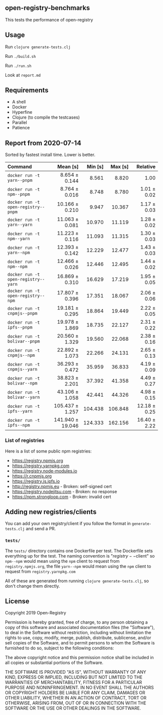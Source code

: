 ## open-registry-benchmarks

This tests the performance of open-registry

## Usage

Run `clojure generate-tests.clj`

Run `./build.sh`

Run `./run.sh`

Look at `report.md`

## Requirements

- A shell
- Docker
- Hyperfine
- Clojure (to compile the testcases)
- Parallel
- Patience

<!-- REPORT -->
## Report from 2020-07-14

Sorted by fastest install time. Lower is better.


| Command | Mean [s] | Min [s] | Max [s] | Relative |
|:---|---:|---:|---:|---:|
| `docker run -t yarn--pnpm` | 8.654 ± 0.144 | 8.561 | 8.820 | 1.00 |
| `docker run -t npm--pnpm` | 8.764 ± 0.016 | 8.748 | 8.780 | 1.01 ± 0.02 |
| `docker run -t open-registry--pnpm` | 10.166 ± 0.210 | 9.947 | 10.367 | 1.17 ± 0.03 |
| `docker run -t yarn--yarn` | 11.063 ± 0.081 | 10.970 | 11.119 | 1.28 ± 0.02 |
| `docker run -t npm--yarn` | 11.223 ± 0.116 | 11.093 | 11.315 | 1.30 ± 0.03 |
| `docker run -t yarn--npm` | 12.393 ± 0.142 | 12.229 | 12.477 | 1.43 ± 0.03 |
| `docker run -t npm--npm` | 12.466 ± 0.026 | 12.446 | 12.495 | 1.44 ± 0.02 |
| `docker run -t open-registry--yarn` | 16.869 ± 0.310 | 16.629 | 17.219 | 1.95 ± 0.05 |
| `docker run -t open-registry--npm` | 17.807 ± 0.396 | 17.351 | 18.067 | 2.06 ± 0.06 |
| `docker run -t cnpmjs--pnpm` | 19.181 ± 0.295 | 18.864 | 19.449 | 2.22 ± 0.05 |
| `docker run -t ipfs--pnpm` | 19.978 ± 1.869 | 18.735 | 22.127 | 2.31 ± 0.22 |
| `docker run -t bolivar--pnpm` | 20.560 ± 1.329 | 19.560 | 22.068 | 2.38 ± 0.16 |
| `docker run -t cnpmjs--npm` | 22.892 ± 1.073 | 22.266 | 24.131 | 2.65 ± 0.13 |
| `docker run -t cnpmjs--yarn` | 36.293 ± 0.472 | 35.959 | 36.833 | 4.19 ± 0.09 |
| `docker run -t bolivar--npm` | 38.823 ± 2.201 | 37.392 | 41.358 | 4.49 ± 0.27 |
| `docker run -t bolivar--yarn` | 43.106 ± 1.058 | 42.441 | 44.326 | 4.98 ± 0.15 |
| `docker run -t ipfs--yarn` | 105.437 ± 1.257 | 104.438 | 106.848 | 12.18 ± 0.25 |
| `docker run -t ipfs--npm` | 141.940 ± 19.046 | 124.333 | 162.156 | 16.40 ± 2.22 |
<!-- REPORT_END -->

### List of registries

Here is a list of some public npm registries:

- https://registry.npmjs.org
- https://registry.yarnpkg.com
- https://registry.node-modules.io
- https://r.cnpmjs.org
- https://registry.js.ipfs.io
- http://registry.npmjs.eu - Broken: self-signed cert
- https://registry.nodejitsu.com - Broken: no response
- https://npm.strongloop.com - Broken: invalid cert

## Adding new registries/clients

You can add your own registry/client if you follow the format in
`generate-tests.clj` and send a PR.

### `tests/`

The `tests/` directory contains one Dockerfile per test. The Dockerfile
sets everything up for the test. The naming convention is "$registry--$client"
so `npm--npm` would mean using the `npm` client to request from `registry.npmjs.org`,
the file `yarn--npm` would mean using the `npm` client to request from `registry.yarnpkg.com`

All of these are generated from running `clojure generate-tests.clj`, so don't
change them directly.

## License

Copyright 2019 Open-Registry

Permission is hereby granted, free of charge, to any person obtaining a copy of this software and associated documentation files (the "Software"), to deal in the Software without restriction, including without limitation the rights to use, copy, modify, merge, publish, distribute, sublicense, and/or sell copies of the Software, and to permit persons to whom the Software is furnished to do so, subject to the following conditions:

The above copyright notice and this permission notice shall be included in all copies or substantial portions of the Software.

THE SOFTWARE IS PROVIDED "AS IS", WITHOUT WARRANTY OF ANY KIND, EXPRESS OR IMPLIED, INCLUDING BUT NOT LIMITED TO THE WARRANTIES OF MERCHANTABILITY, FITNESS FOR A PARTICULAR PURPOSE AND NONINFRINGEMENT. IN NO EVENT SHALL THE AUTHORS OR COPYRIGHT HOLDERS BE LIABLE FOR ANY CLAIM, DAMAGES OR OTHER LIABILITY, WHETHER IN AN ACTION OF CONTRACT, TORT OR OTHERWISE, ARISING FROM, OUT OF OR IN CONNECTION WITH THE SOFTWARE OR THE USE OR OTHER DEALINGS IN THE SOFTWARE.
